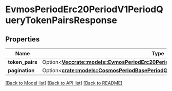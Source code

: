 # EvmosPeriodErc20PeriodV1PeriodQueryTokenPairsResponse

## Properties

Name | Type | Description | Notes
------------ | ------------- | ------------- | -------------
**token_pairs** | Option<[**Vec<crate::models::EvmosPeriodErc20PeriodV1PeriodTokenPair>**](evmos.erc20.v1.TokenPair.md)> |  | [optional]
**pagination** | Option<[**crate::models::CosmosPeriodBasePeriodQueryPeriodV1beta1PeriodPageResponse**](cosmos.base.query.v1beta1.PageResponse.md)> |  | [optional]

[[Back to Model list]](../README.md#documentation-for-models) [[Back to API list]](../README.md#documentation-for-api-endpoints) [[Back to README]](../README.md)


